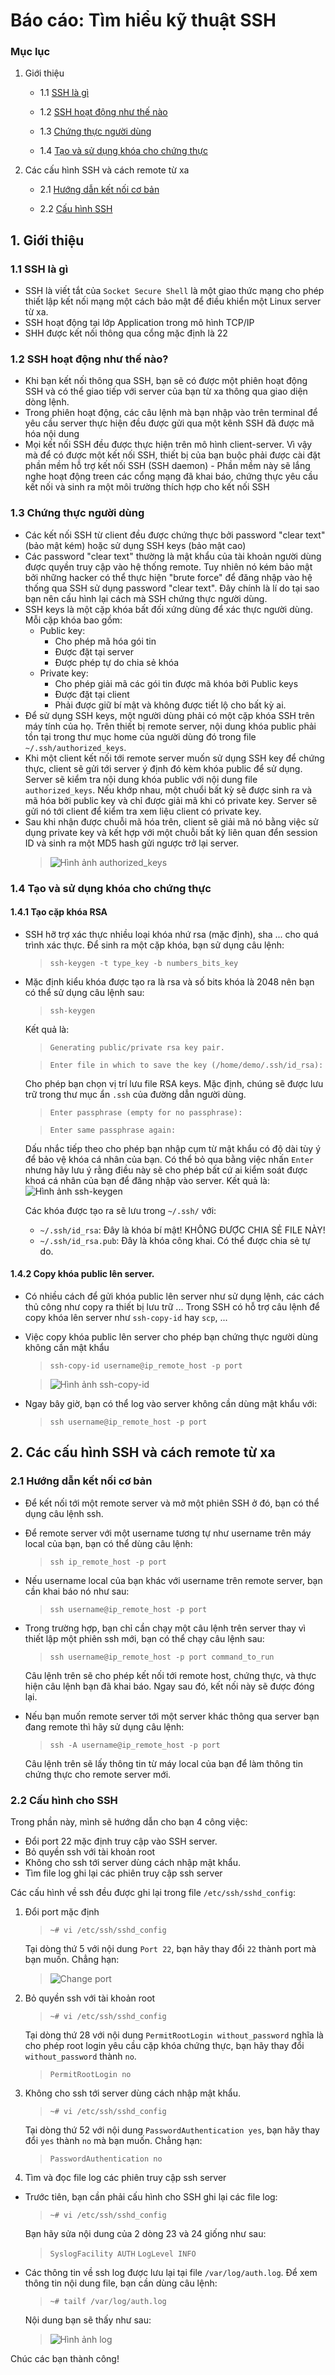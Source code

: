 # Báo cáo: Tìm hiểu kỹ thuật SSH

### Mục lục

1. Giới thiệu
    - 1.1 [SSH là gì](#sshLaGi)
    
    - 1.2 [SSH hoạt động như thế nào](#hoatdong)
    
    - 1.3 [Chứng thực người dùng](#chungthuc)
    
    - 1.4 [Tạo và sử dụng khóa cho chứng thực](#taokhoa)
2. Các cấu hình SSH và cách remote từ xa
    - 2.1 [Hướng dẫn kết nối cơ bản](#ketnoi)
    
    - 2.2 [Cấu hình SSH](#cauhinh)


## 1. Giới thiệu

### 1.1 SSH là gì
<a name="sshLaGi"></a>
- SSH là viết tắt của `Socket Secure Shell` là một giao thức mạng cho phép thiết lập kết nối mạng một cách bảo mật để điều khiển một Linux server từ xa.
- SSH hoạt động tại lớp Application trong mô hình TCP/IP
- SHH được kết nối thông qua cổng mặc định là 22

### 1.2 SSH hoạt động như thế nào?
<a name="hoatdong"></a>
- Khi bạn kết nối thông qua SSH, bạn sẽ có được một phiên hoạt động SSH và có thể giao tiếp với server của bạn từ xa thông qua giao diện dòng lệnh.
- Trong phiên hoạt động, các câu lệnh mà bạn nhập vào trên terminal để yêu cầu server thực hiện đều được gửi qua một kênh SSH đã được mã hóa nội dung
- Mọi kết nối SSH đều được thực hiện trên mô hình client-server. Vì vậy mà để có được một kết nối SSH, thiết bị của bạn buộc phải được cài đặt phần mềm hỗ trợ kết nối SSH (SSH daemon) - Phần mềm này sẽ lắng nghe hoạt động treen các cổng mạng đã khai báo, chứng thực yêu cầu kết nối và sinh ra một môi trường thích hợp cho kết nối SSH

### 1.3 Chứng thực người dùng
<a name="chungthuc"></a>
- Các kết nối SSH từ client đều được chứng thực bởi password "clear text" (bảo mật kém) hoặc sử dụng SSH keys (bảo mật cao)
- Các password "clear text" thường là mật khẩu của tài khoản người dùng được quyền truy cập vào hệ thống remote. Tuy nhiên nó kém bảo mật bởi những hacker có thể thực hiện "brute force" để đăng nhập vào hệ thống qua SSH sử dụng password "clear text". Đây chính là lí do tại sao bạn nên cấu hình lại cách mà SSH chứng thực người dùng.
- SSH keys là một cặp khóa bất đối xứng dùng để xác thực người dùng. Mỗi cặp khóa bao gồm:
    + Public key:
        - Cho phép mã hóa gói tin
        - Được đặt tại server
        - Được phép tự do chia sẻ khóa
    + Private key:
        - Cho phép giải mã các gói tin được mã khóa bởi Public keys
        - Được đặt tại client
        - Phải được giữ bí mật và không được tiết lộ cho bất kỳ ai.
- Để sử dụng SSH keys, một người dùng phải có một cặp khóa SSH trên máy tính của họ. Trên thiết bị remote server, nội dung khóa public phải tồn tại trong thư mục home của người dùng đó trong file `~/.ssh/authorized_keys`.
- Khi một client kết nối tới remote server muốn sử dụng SSH key để chứng thực, client sẽ gửi tới server ý định đó kèm khóa public để sử dụng. Server sẽ kiểm tra nội dung khóa public với nội dung file `authorized_keys`. Nếu khớp nhau, một chuổi bất kỳ sẽ được sinh ra và mã hóa bởi public key và chỉ được giải mã khi có private key. Server sẽ gửi nó tới client để kiểm tra xem liệu client có private key.
- Sau khi nhận được chuỗi mã hóa trên, client sẽ giải mã nó bằng việc sử dụng private key và kết hợp với một chuỗi bất kỳ liên quan đển session ID và sinh ra một MD5 hash gửi ngược trở lại server.
    > ![Hình ảnh authorized_keys](../Pictures/SSH/ssh-key-auth-flow.png)

### 1.4 Tạo và sử dụng khóa cho chứng thực
<a name="taokhoa"></a>
#### 1.4.1 Tạo cặp khóa RSA
- SSH hỡ trợ xác thực nhiều loại khóa nhứ rsa (mặc định), sha ...  cho quá trình xác thực. Để sinh ra một cặp khóa, bạn sử dụng câu lệnh:
    > `ssh-keygen -t type_key -b numbers_bits_key`
- Mặc định kiểu khóa được tạo ra là rsa và số bits khóa là 2048 nên bạn có thể sử dụng câu lệnh sau:
    > `ssh-keygen`

    Kết quả là:

    > `Generating public/private rsa key pair.`
    
    > `Enter file in which to save the key (/home/demo/.ssh/id_rsa):`
    
    Cho phép bạn chọn vị trí lưu file RSA keys. Mặc định, chúng sẽ được lưu trữ trong thư mục ẩn `.ssh` của đường dẫn người dùng.

    > `Enter passphrase (empty for no passphrase):`
    
    > `Enter same passphrase again:`

    Dấu nhắc tiếp theo cho phép bạn nhập cụm từ mật khẩu có độ dài tùy ý để bảo vệ khóa cá nhân của bạn. Có thể bỏ qua bằng việc nhấn `Enter` nhưng hãy lưu ý rằng điều này sẽ cho phép bất cứ ai kiểm soát được khoá cá nhân của bạn để đăng nhập vào server.
    Kết quả là:
    ![Hình ảnh ssh-keygen](../Pictures/SSH/ssh-keygen.png)

    Các khóa được tạo ra sẽ lưu trong `~/.ssh/` với:
    - `~/.ssh/id_rsa`: Đây là khóa bí mật! KHÔNG ĐƯỢC CHIA SẺ FILE NÀY!
    - `~/.ssh/id_rsa.pub`: Đây là khóa công khai. Có thể được chia sẻ tự do.

#### 1.4.2 Copy khóa public lên server.
- Có nhiều cách để gửi khóa public lên server như sử dụng lệnh, các cách thủ công như copy ra thiết bị lưu trữ ... Trong SSH có hỗ trợ câu lệnh để copy khóa lên server như `ssh-copy-id` hay `scp`, ...
- Việc copy khóa public lên server cho phép bạn chứng thực người dùng không cần mật khẩu
    > `ssh-copy-id username@ip_remote_host -p port`

    > ![Hình ảnh ssh-copy-id](../Pictures/SSH/ssh-copy-id.png)

- Ngay bây giờ, bạn có thể log vào server không cần dùng mật khẩu với:
    > `ssh username@ip_remote_host -p port`


## 2. Các cấu hình SSH và cách remote từ xa
<a name="ketnoi"></a>
### 2.1 Hướng dẫn kết nối cơ bản
- Để kết nối tới một remote server và mở một phiên SSH ở đó, bạn có thể dụng câu lệnh ssh.
- Để remote server với một username tương tự như username trên máy local của bạn, bạn có thể dùng câu lệnh:
    > `ssh ip_remote_host -p port`
- Nếu username local của bạn khác với username trên remote server, bạn cần khai báo nó như sau:
    > `ssh username@ip_remote_host -p port`

- Trong trường hợp, bạn chỉ cần chạy một câu lệnh trên server thay vì thiết lập một phiên ssh mới, bạn có thể chạy câu lệnh sau:
    > `ssh username@ip_remote_host -p port command_to_run`

    Câu lệnh trên sẽ cho phép kết nối tới remote host, chứng thực, và thực hiện câu lệnh bạn đã khai báo. Ngay sau đó, kết nối này sẽ được đóng lại.

- Nếu bạn muốn remote server tới một server khác thông qua server bạn đang remote thì hãy sử dụng câu lệnh:
    > `ssh -A username@ip_remote_host -p port`

    Câu lệnh trên sẽ lấy thông tin từ máy local của bạn để làm thông tin chứng thực cho remote server mới.

### 2.2 Cấu hình cho SSH
<a name="cauhinh"></a>
Trong phần này, mình sẽ hướng dẫn cho bạn 4 công việc:
- Đổi port 22 mặc định truy cập vào SSH server.
- Bỏ quyền ssh với tài khoản root
- Không cho ssh tới server dùng cách nhập mật khẩu.
- Tìm file log ghi lại các phiên truy cập ssh server

Các cấu hình về ssh đều được ghi lại trong file `/etc/ssh/sshd_config`:

1. Đổi port mặc định
    > `~# vi /etc/ssh/sshd_config`

    Tại dòng thứ 5 với nội dung `Port 22`, bạn hãy thay đổi `22` thành port mà bạn muốn. Chẳng hạn:

    > ![Change port](../Pictures/SSH/change-port.png)

2. Bỏ quyền ssh với tài khoản root
    > `~# vi /etc/ssh/sshd_config`

    Tại dòng thứ 28 với nội dung `PermitRootLogin without_password` nghĩa là cho phép root login yêu cầu cặp khóa chứng thực, bạn hãy thay đổi `without_password` thành `no`.
    > `PermitRootLogin no`

3. Không cho ssh tới server dùng cách nhập mật khẩu.
    > `~# vi /etc/ssh/sshd_config`

    Tại dòng thứ 52 với nội dung `PasswordAuthentication yes`, bạn hãy thay đổi `yes` thành `no` mà bạn muốn. Chẳng hạn:
    > `PasswordAuthentication no`

1. Tìm và đọc file log các phiên truy cập ssh server
- Trước tiên, bạn cần phải cấu hình cho SSH ghi lại các file log:
    > `~# vi /etc/ssh/sshd_config`

    Bạn hãy sửa nội dung của 2 dòng 23 và 24 giống như sau:

    > `SyslogFacility AUTH`
    > `LogLevel INFO`

- Các thông tin về ssh log được lưu lại tại file `/var/log/auth.log`. Để xem thông tin nội dung file, bạn cần dùng câu lệnh:
    > `~# tailf /var/log/auth.log`
    
    Nội dung bạn sẽ thấy như sau:

    > ![Hình ảnh log](../Pictures/SSH/log.png)


Chúc các bạn thành công!

